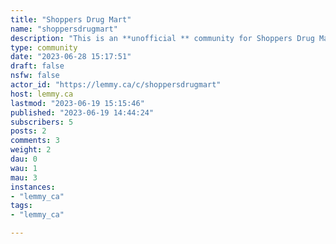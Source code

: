 ```yaml
---
title: "Shoppers Drug Mart" 
name: "shoppersdrugmart"
description: "This is an **unofficial ** community for Shoppers Drug Mart. Please feel free to talk about promotions, shopping experience, shopping tips and tricks, PC points tricks, etc.RULESFollow lemmy.ca rulesIf you'd like to talk about /c/shoppersdrugmart, please add tag [META]"
type: community
date: "2023-06-28 15:17:51"
draft: false
nsfw: false
actor_id: "https://lemmy.ca/c/shoppersdrugmart"
host: lemmy.ca
lastmod: "2023-06-19 15:15:46"
published: "2023-06-19 14:44:24"
subscribers: 5
posts: 2
comments: 3
weight: 2
dau: 0
wau: 1
mau: 3
instances:
- "lemmy_ca"
tags: 
- "lemmy_ca"

---
```

